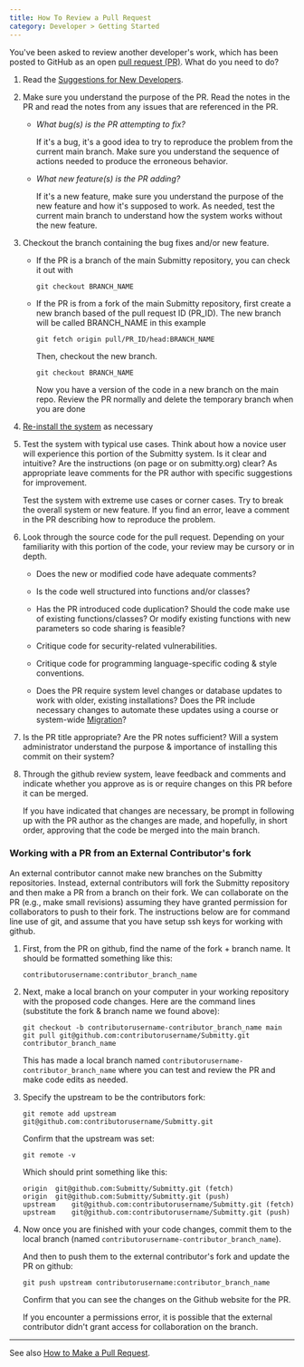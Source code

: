 ```yaml
---
title: How To Review a Pull Request
category: Developer > Getting Started
---
```



You've been asked to review another developer's work, which has been
posted to GitHub as an open [pull request (PR)](https://github.com/Submitty/Submitty/pulls).
What do you need to do?

1. Read the [Suggestions for New Developers](/developer/getting_started/index).

2. Make sure you understand the purpose of the PR.  Read the notes in
   the PR and read the notes from any issues that are referenced in the
   PR.

   * *What bug(s) is the PR attempting to fix?*  

      If it's a bug, it's a good idea to try to reproduce the problem from
      the current main branch.  Make sure you understand the sequence of
      actions needed to produce the erroneous behavior.

   * *What new feature(s) is the PR adding?*  

      If it's a new feature, make sure you understand the purpose of the
      new feature and how it's supposed to work.  As needed, test the current
      main branch to understand how the system works without the new feature.


3. Checkout the branch containing the bug fixes and/or new feature.

    * If the PR is a branch of the main Submitty repository, you can
      check it out with
      
      ```
      git checkout BRANCH_NAME
      ```

    * If the PR is from a fork of the main Submitty repository, first
      create a new branch based of the pull request ID (PR_ID). The new branch
      will be called BRANCH_NAME in this example
      
      ```
      git fetch origin pull/PR_ID/head:BRANCH_NAME
      ```

      Then, checkout the new branch.
      
      ```
      git checkout BRANCH_NAME
      ```

      Now you have a version of the code in a new branch on the main repo.
      Review the PR normally and delete the temporary branch when you are done


4.  [Re-install the system](/developer/development_instructions/index)
    as necessary


5. Test the system with typical use cases.  Think about how a novice
   user will experience this portion of the Submitty system.  Is it
   clear and intuitive?  Are the instructions (on page or on
   submitty.org) clear?  As appropriate leave comments for the PR
   author with specific suggestions for improvement.

   Test the system with extreme use cases or corner cases.  Try to
   break the overall system or new feature.  If you find an error,
   leave a comment in the PR describing how to reproduce the problem.


6. Look through the source code for the pull request.  Depending on
   your familiarity with this portion of the code, your review may be
   cursory or in depth.

   * Does the new or modified code have adequate comments?

   * Is the code well structured into functions and/or classes?

   * Has the PR introduced code duplication?  Should the code make use
     of existing functions/classes?  Or modify existing functions with
     new parameters so code sharing is feasible?

   * Critique code for security-related vulnerabilities.

   * Critique code for programming language-specific coding & style
     conventions.

   * Does the PR require system level changes or database updates to
     work with older, existing installations?  Does the PR include
     necessary changes to automate these updates using
     a course or system-wide
     [Migration](/developer/development_instructions/migrations)?



7. Is the PR title appropriate?  Are the PR notes sufficient?  Will a
   system administrator understand the purpose & importance of
   installing this commit on their system?  


8. Through the github review system, leave feedback and comments and
   indicate whether you approve as is
   or require changes on this PR before it can be merged.

   If you have indicated that changes are necessary, be prompt in
   following up with the PR author as the changes are made, and
   hopefully, in short order, approving that the code be merged into
   the main branch.


### Working with a PR from an External Contributor's fork

An external contributor cannot make new branches on the Submitty
repositories.  Instead, external contributors will fork the Submitty
repository and then make a PR from a branch on their fork.  We can
collaborate on the PR (e.g., make small revisions) assuming they have
granted permission for collaborators to push to their fork.  The
instructions below are for command line use of git, and assume that
you have setup ssh keys for working with github.


1.  First, from the PR on github, find the name of the fork + branch
    name.  It should be formatted something like this:

    ```
    contributorusername:contributor_branch_name
    ```

2.  Next, make a local branch on your computer in your working repository
    with the proposed code changes.  Here are the command lines
    (substitute the fork & branch name we found above):

    ```
    git checkout -b contributorusername-contributor_branch_name main
    git pull git@github.com:contributorusername/Submitty.git contributor_branch_name
    ```

    This has made a local branch named
    `contributorusername-contributor_branch_name` where you can test and
    review the PR and make code edits as needed.


3.  Specify the upstream to be the contributors fork:

    ```
    git remote add upstream git@github.com:contributorusername/Submitty.git
    ```

    Confirm that the upstream was set:
    ```
    git remote -v
    ```

    Which should print something like this:
    ```
    origin	git@github.com:Submitty/Submitty.git (fetch)
    origin	git@github.com:Submitty/Submitty.git (push)
    upstream	git@github.com:contributorusername/Submitty.git (fetch)
    upstream	git@github.com:contributorusername/Submitty.git (push)
    ```

4.  Now once you are finished with your code changes, commit them to the
    local branch (named `contributorusername-contributor_branch_name`).

    And then to push them to the external contributor's fork and update
    the PR on github:
    ```
    git push upstream contributorusername:contributor_branch_name
    ```

    Confirm that you can see the changes on the Github website for the PR.

    If you encounter a permissions error, it is possible that the external
    contributor didn't grant access for collaboration on the branch.


---

See also [How to Make a Pull Request](make_a_pull_request).